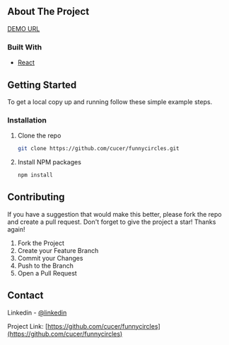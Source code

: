 <!-- ABOUT THE PROJECT -->

## About The Project

<p align="left"><a href="https://cucer.github.io/funnycircles/" target="_blank">DEMO URL</a></p>

### Built With

- [React](https://reactjs.org)

<!-- GETTING STARTED -->

## Getting Started

To get a local copy up and running follow these simple example steps.

### Installation

1. Clone the repo
   ```sh
   git clone https://github.com/cucer/funnycircles.git
   ```
2. Install NPM packages
   ```sh
   npm install
   ```

<!-- CONTRIBUTING -->

## Contributing

If you have a suggestion that would make this better, please fork the repo and create a pull request.
Don't forget to give the project a star! Thanks again!

1. Fork the Project
2. Create your Feature Branch
3. Commit your Changes
4. Push to the Branch
5. Open a Pull Request

<!-- CONTACT -->

## Contact

Linkedin - [@linkedin](https://www.linkedin.com/in/cagatayucer/)

Project Link: [https://github.com/cucer/funnycircles](https://github.com/cucer/funnycircles)
